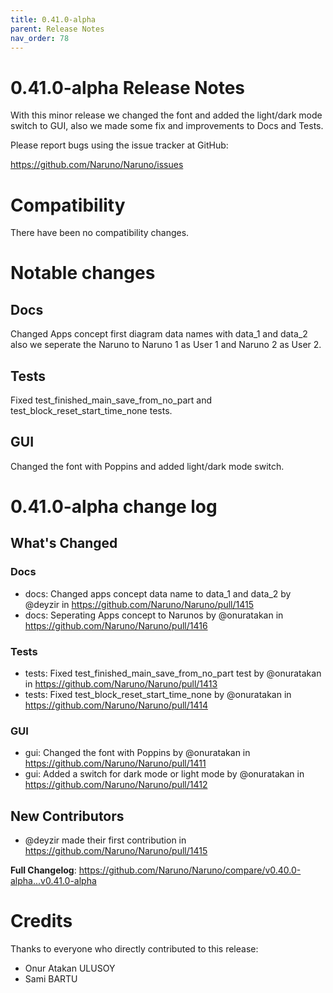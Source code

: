 ```yaml
---
title: 0.41.0-alpha
parent: Release Notes
nav_order: 78
---
```


# 0.41.0-alpha Release Notes

With this minor release we changed the font and added the light/dark mode switch to GUI, also we made some fix and improvements to Docs and Tests.

Please report bugs using the issue tracker at GitHub:

<https://github.com/Naruno/Naruno/issues>

# Compatibility

There have been no compatibility changes.

# Notable changes

## Docs
Changed Apps concept first diagram data names with data_1 and data_2 also we seperate the Naruno to Naruno 1 as User 1 and Naruno 2 as User 2.

## Tests
Fixed test_finished_main_save_from_no_part and test_block_reset_start_time_none tests.

## GUI
Changed the font with Poppins and added light/dark mode switch.


# 0.41.0-alpha change log

<!-- Release notes generated using configuration in .github/release.yml at master -->

## What's Changed
### Docs
* docs: Changed apps concept data name to data_1 and data_2 by @deyzir in https://github.com/Naruno/Naruno/pull/1415
* docs: Seperating Apps concept to Narunos by @onuratakan in https://github.com/Naruno/Naruno/pull/1416
### Tests
* tests: Fixed test_finished_main_save_from_no_part test by @onuratakan in https://github.com/Naruno/Naruno/pull/1413
* tests: Fixed test_block_reset_start_time_none by @onuratakan in https://github.com/Naruno/Naruno/pull/1414
### GUI
* gui: Changed the font with Poppins by @onuratakan in https://github.com/Naruno/Naruno/pull/1411
* gui: Added a switch for dark mode or light mode by @onuratakan in https://github.com/Naruno/Naruno/pull/1412

## New Contributors
* @deyzir made their first contribution in https://github.com/Naruno/Naruno/pull/1415

**Full Changelog**: https://github.com/Naruno/Naruno/compare/v0.40.0-alpha...v0.41.0-alpha

# Credits

Thanks to everyone who directly contributed to this release:

- Onur Atakan ULUSOY
- Sami BARTU

